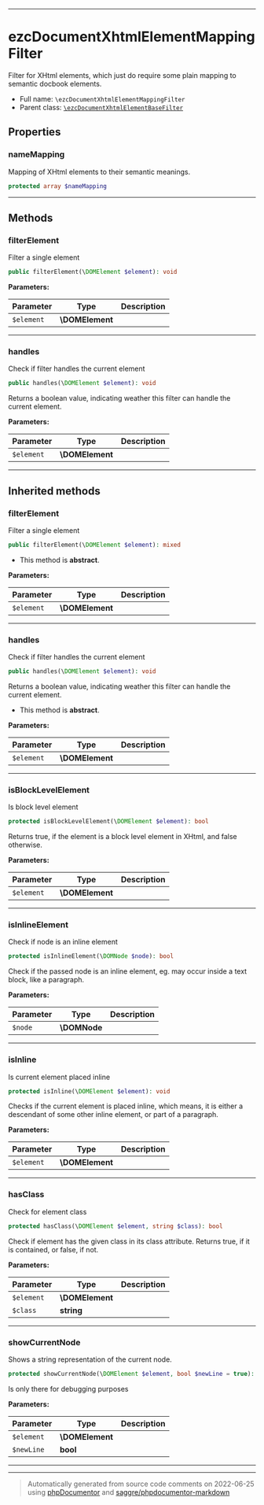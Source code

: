 ***

# ezcDocumentXhtmlElementMappingFilter

Filter for XHtml elements, which just do require some plain mapping to
semantic docbook elements.



* Full name: `\ezcDocumentXhtmlElementMappingFilter`
* Parent class: [`\ezcDocumentXhtmlElementBaseFilter`](./ezcDocumentXhtmlElementBaseFilter.md)



## Properties


### nameMapping

Mapping of XHtml elements to their semantic meanings.

```php
protected array $nameMapping
```






***

## Methods


### filterElement

Filter a single element

```php
public filterElement(\DOMElement $element): void
```








**Parameters:**

| Parameter | Type | Description |
|-----------|------|-------------|
| `$element` | **\DOMElement** |  |




***

### handles

Check if filter handles the current element

```php
public handles(\DOMElement $element): void
```

Returns a boolean value, indicating weather this filter can handle
the current element.






**Parameters:**

| Parameter | Type | Description |
|-----------|------|-------------|
| `$element` | **\DOMElement** |  |




***


## Inherited methods


### filterElement

Filter a single element

```php
public filterElement(\DOMElement $element): mixed
```




* This method is **abstract**.



**Parameters:**

| Parameter | Type | Description |
|-----------|------|-------------|
| `$element` | **\DOMElement** |  |




***

### handles

Check if filter handles the current element

```php
public handles(\DOMElement $element): void
```

Returns a boolean value, indicating weather this filter can handle
the current element.


* This method is **abstract**.



**Parameters:**

| Parameter | Type | Description |
|-----------|------|-------------|
| `$element` | **\DOMElement** |  |




***

### isBlockLevelElement

Is block level element

```php
protected isBlockLevelElement(\DOMElement $element): bool
```

Returns true, if the element is a block level element in XHtml, and
false otherwise.






**Parameters:**

| Parameter | Type | Description |
|-----------|------|-------------|
| `$element` | **\DOMElement** |  |




***

### isInlineElement

Check if node is an inline element

```php
protected isInlineElement(\DOMNode $node): bool
```

Check if the passed node is an inline element, eg. may occur inside a
text block, like a paragraph.






**Parameters:**

| Parameter | Type | Description |
|-----------|------|-------------|
| `$node` | **\DOMNode** |  |




***

### isInline

Is current element placed inline

```php
protected isInline(\DOMElement $element): void
```

Checks if the current element is placed inline, which means, it is
either a descendant of some other inline element, or part of a
paragraph.






**Parameters:**

| Parameter | Type | Description |
|-----------|------|-------------|
| `$element` | **\DOMElement** |  |




***

### hasClass

Check for element class

```php
protected hasClass(\DOMElement $element, string $class): bool
```

Check if element has the given class in its class attribute. Returns
true, if it is contained, or false, if not.






**Parameters:**

| Parameter | Type | Description |
|-----------|------|-------------|
| `$element` | **\DOMElement** |  |
| `$class` | **string** |  |




***

### showCurrentNode

Shows a string representation of the current node.

```php
protected showCurrentNode(\DOMElement $element, bool $newLine = true): mixed
```

Is only there for debugging purposes






**Parameters:**

| Parameter | Type | Description |
|-----------|------|-------------|
| `$element` | **\DOMElement** |  |
| `$newLine` | **bool** |  |




***


***
> Automatically generated from source code comments on 2022-06-25 using [phpDocumentor](http://www.phpdoc.org/) and [saggre/phpdocumentor-markdown](https://github.com/Saggre/phpDocumentor-markdown)
